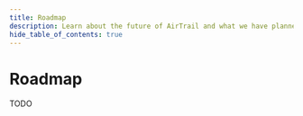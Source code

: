 ```yaml
---
title: Roadmap
description: Learn about the future of AirTrail and what we have planned.
hide_table_of_contents: true
---
```


# Roadmap

TODO
